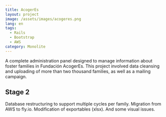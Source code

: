 ```yaml
---
title: AcogerEs
layout: project
image: /assets/images/acogeres.png
lang: en
tags:
  - Rails
  - Bootstrap
  - AWS
category: Monolite
---
```

A complete administration panel designed to manage information about foster families in Fundación AcogerEs. This project involved data cleansing and uploading of more than two thousand families, as well as a mailing campaign.

## Stage 2

Database restructuring to support multiple cycles per family. Migration from AWS to fly.io. Modification of exportables (xlsx). And some visual issues.

